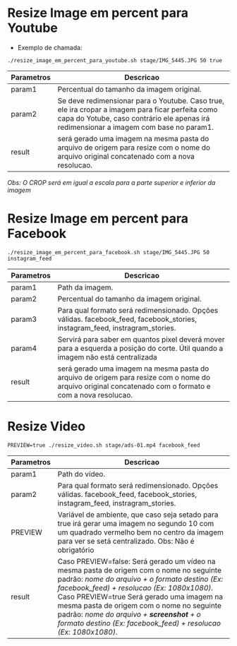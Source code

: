 # Resize Image em percent para Youtube
- Exemplo de chamada:
```
./resize_image_em_percent_para_youtube.sh stage/IMG_5445.JPG 50 true
```

| Parametros | Descricao |
| ------ | ----------- |
| param1 | Percentual do tamanho da imagem original. |
| param2 | Se deve redimensionar para o Youtube. Caso true, ele ira cropar a imagem para ficar perfeita como capa do Yotube, caso contrário ele apenas irá redimensionar a imagem com base no param1. |
| result    | será gerado uma imagem na mesma pasta do arquivo de origem para resize com o nome do arquivo original concatenado com a nova resolucao. |

*Obs: O CROP será em igual a escala para a parte superior e inferior da imagem*


# Resize Image em percent para Facebook

```
./resize_image_em_percent_para_facebook.sh stage/IMG_5445.JPG 50 instagram_feed
```
| Parametros | Descricao |
| ------ | ----------- |
| param1 | Path da imagem. |
| param2 | Percentual do tamanho da imagem original. |
| param3 | Para qual formato será redimensionado. Opções válidas. facebook_feed, facebook_stories, instagram_feed, instragram_stories. |
| param4 | Servirá para saber em quantos pixel deverá mover para a esquerda a posição do corte. Útil quando a imagem não está centralizada |
| result    | será gerado uma imagem na mesma pasta do arquivo de origem para resize com o nome do arquivo original concatenado com o formato e com a nova resolucao. |

# Resize Video

```
PREVIEW=true ./resize_video.sh stage/ads-01.mp4 facebook_feed
```
| Parametros | Descricao |
| ------ | ----------- |
| param1 | Path do vídeo. |
| param2 | Para qual formato será redimensionado. Opções válidas. facebook_feed, facebook_stories, instagram_feed, instragram_stories. |
| PREVIEW    | Variável de ambiente, que caso seja setado para true irá gerar uma imagem no segundo 10 com um quadrado vermelho bem no centro da imagem para ver se setá centralizado. Obs: Não é obrigatório |
| result    | Caso PREVIEW=false: Será gerado um vídeo na mesma pasta de origem com o nome no seguinte padrão: *nome do arquivo + o formato destino (Ex: facebook_feed) + resolucao (Ex: 1080x1080)*. Caso PREVIEW=true  Será gerado uma imagem na mesma pasta de origem com o nome no seguinte padrão: *nome do arquivo + **screenshot** + o formato destino (Ex: facebook_feed) + resolucao (Ex: 1080x1080)*. |